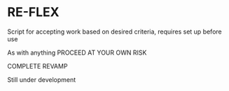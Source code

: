 # RE-FLEX

Script for accepting work based on desired criteria, requires set up before use

As with anything PROCEED AT YOUR OWN RISK

COMPLETE REVAMP

Still under development
